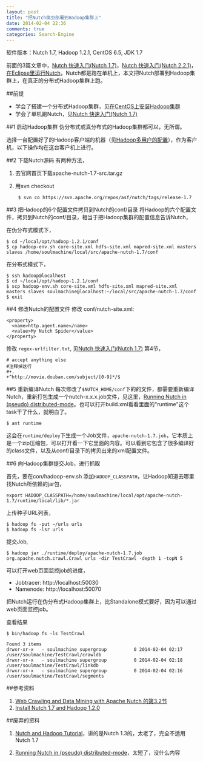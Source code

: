 ```yaml
---
layout: post
title: "把Nutch爬虫部署到Hadoop集群上"
date: 2014-02-04 22:36
comments: true
categories: Search-Engine
---
```


软件版本：Nutch 1.7, Hadoop 1.2.1, CentOS 6.5, JDK 1.7

前面的3篇文章中，[Nutch 快速入门(Nutch 1.7)](http://www.yanjiuyanjiu.com/blog/20140121)，[Nutch 快速入门(Nutch 2.2.1)](http://www.yanjiuyanjiu.com/blog/20140201)，[在Eclipse里运行Nutch](http://www.yanjiuyanjiu.com/blog/20140120)，Nutch都是跑在单机上，本文把Nutch部署到Hadoop集群上，在真正的分布式Hadoop集群上跑。


##前提

* 学会了搭建一个分布式Hadoop集群，见[在CentOS上安装Hadoop集群](http://www.yanjiuyanjiu.com/blog/20140202)
* 学会了单机跑Nutch，见[Nutch 快速入门(Nutch 1.7)](http://www.yanjiuyanjiu.com/blog/20140121)

##1 启动Hadoop集群
伪分布式或真分布式的Hadoop集群都可以，无所谓。

选择一台配置好了的Hadoop客户端的机器（见[Hadoop多用户的配置](http://www.yanjiuyanjiu.com/blog/20140203)），作为客户机，以下操作均在这台客户机上进行。

##2 下载Nutch源码
有两种方法，

1. 去官网首页下载apache-nutch-1.7-src.tar.gz
1. 用svn checkout

        $ svn co https://svn.apache.org/repos/asf/nutch/tags/release-1.7

##3 把Hadoop的6个配置文件拷贝到Nutch的conf/目录
将Hadoop的六个配置文件，拷贝到Nutch的conf/目录，相当于把Hadoop集群的配置信息告诉Nutch，

在伪分布式模式下，

    $ cd ~/local/opt/hadoop-1.2.1/conf
    $ cp hadoop-env.sh core-site.xml hdfs-site.xml mapred-site.xml masters slaves /home/soulmachine/local/src/apache-nutch-1.7/conf

在分布式模式下，

    $ ssh hadoop@localhost
    $ cd ~/local/opt/hadoop-1.2.1/conf
    $ scp hadoop-env.sh core-site.xml hdfs-site.xml mapred-site.xml masters slaves soulmachine@localhost:~/local/src/apache-nutch-1.7/conf
    $ exit


##4 修改Nutch的配置文件
修改 conf/nutch-site.xml:

    <property>
      <name>http.agent.name</name>
      <value>My Nutch Spider</value>
    </property>

修改 `regex-urlfilter.txt`, 见[Nutch 快速入门(Nutch 1.7)](http://www.yanjiuyanjiu.com/blog/20140121/) 第4节，

    # accept anything else
    #注释掉这行
    #+.
    +^http://movie.douban.com/subject/[0-9]*/$

##5 重新编译Nutch
每次修改了`$NUTCH_HOME/conf`下的的文件，都需要重新编译Nutch，重新打包生成一个nutch-x.x.x.job文件，见这里，[Running Nutch in (pseudo) distributed-mode](http://wiki.apache.org/nutch/NutchHadoopSingleNodeTutorial)。也可以打开build.xml看看里面的"runtime"这个task干了什么，就明白了。

    $ ant runtime

这会在`runtime/deploy`下生成一个Job文件，`apache-nutch-1.7.job`，它本质上是一个zip压缩包，可以打开看一下它里面的内容。可以看到它包含了很多编译好的class文件，以及从conf/目录下的拷贝出来的xml配置文件。

##6 向Hadoop集群提交Job，进行抓取

首先，要在con/hadoop-env.sh 添加`HADOOP_CLASSPATH`，让Hadoop知道去哪里找Nutch所依赖的jar包，

    export HADOOP_CLASSPATH=/home/soulmachine/local/opt/apache-nutch-1.7/runtime/local/lib/*.jar

上传种子URL列表，

    $ hadoop fs -put ~/urls urls
    $ hadoop fs -lsr urls

提交Job,

    $ hadoop jar ./runtime/deploy/apache-nutch-1.7.job org.apache.nutch.crawl.Crawl urls -dir TestCrawl -depth 1 -topN 5

可以打开web页面监控job的进度，

* Jobtracer: http://localhost:50030
* Namenode: http://localhost:50070

把Nutch运行在伪分布式Hadoop集群上，比Standalone模式要好，因为可以通过web页面监控job。

查看结果

    $ bin/hadoop fs -ls TestCrawl

    Found 3 items
    drwxr-xr-x   - soulmachine supergroup          0 2014-02-04 02:17 /user/soulmachine/TestCrawl/crawldb
    drwxr-xr-x   - soulmachine supergroup          0 2014-02-04 02:18 /user/soulmachine/TestCrawl/linkdb
    drwxr-xr-x   - soulmachine supergroup          0 2014-02-04 02:16 /user/soulmachine/TestCrawl/segments

##参考资料
1. [Web Crawling and Data Mining with Apache Nutch 的第3.2节](http://packtlib.packtpub.com/library/web-crawling-and-data-mining-with-apache-nutch/ch03lvl1sec20)
1. [Install Nutch 1.7 and Hadoop 1.2.0](http://nutchhadoop.blogspot.com/)

##废弃的资料
1. [Nutch and Hadoop Tutorial](http://wiki.apache.org/nutch/NutchHadoopTutorial)，讲的是Nutch 1.3的，太老了，完全不适用Nutch 1.7

1. [Running Nutch in (pseudo) distributed-mode](http://wiki.apache.org/nutch/NutchHadoopSingleNodeTutorial)，太短了，没什么内容
